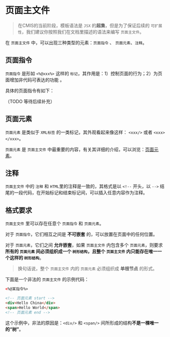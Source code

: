 # 页面主文件

> 在CMIS的当前阶段，模板语法是 ```JSX``` 的**超集**，但是为了保证后续的 ```可扩展性```，我们建议你按照我们在文档里描述的语法来编写 ```页面主文件```。


在 ```页面主文件``` 中，可以出现三种类型的元素：```页面指令``` 、 ```页面元素```、```注释```。

## 页面指令

```页面指令``` 是形如 ```<%@xxx%>``` 这样的 ```标记```，其作用是：1）控制页面的行为；2）为页面增加非代码可表达的功能 。

具体的页面指令有如下：

（TODO 等待后续补充）


## 页面元素

```页面元素``` 是类似于 ```XML标签``` 的一类标记，其外观看起来像这样： ```<xxx/>``` 或者 ```<xxx></xxx>```。

```页面元素``` 是 ```页面主文件``` 中最重要的内容，有关其详细的介绍，可以浏览：[页面元素](#页面元素)。

## 注释

```页面主文件``` 中的 ```注释``` 和 ```HTML```里的注释是一致的，其格式是以 ```<!--``` 开头，以 ```-->``` 结尾的一段代码，在开始标记和结束标记间，可以插入任意内容作为注释。

## 格式要求

```页面主文件``` 里可以存在任意个 ```页面指令``` 和 ```页面元素```。

对于 ```页面指令```，它们相互之间是 **不可嵌套** 的，可以放置在页面中的任何位置。

对于 ```页面元素```，它们之间 **允许嵌套**，如果 ```页面主文件``` 内包含多个 ```页面元素```，则要求 **所有的 ```页面元素``` 间必须组织成一个 ```树形结构```，且整个 ```页面主文件``` 内只能存在唯一一个这样的 ```树形结构```**。

> 换句话说，整个 ```页面主文件``` 内的 ```页面元素``` 必须组织成 **单根节点** 的形式。

下面是一个非法的 ```页面主文件``` 的示例代码：

```html
<%@某指令%>

<!-- 页面元素 start -->
<div>Hello China</div>
<span>Hello World</span>
<!-- 页面元素 end -->
```

这个示例中，非法的原因是：```<div/>``` 和 ```<span/>``` 间所形成的结构**不是一棵唯一的“树”**。